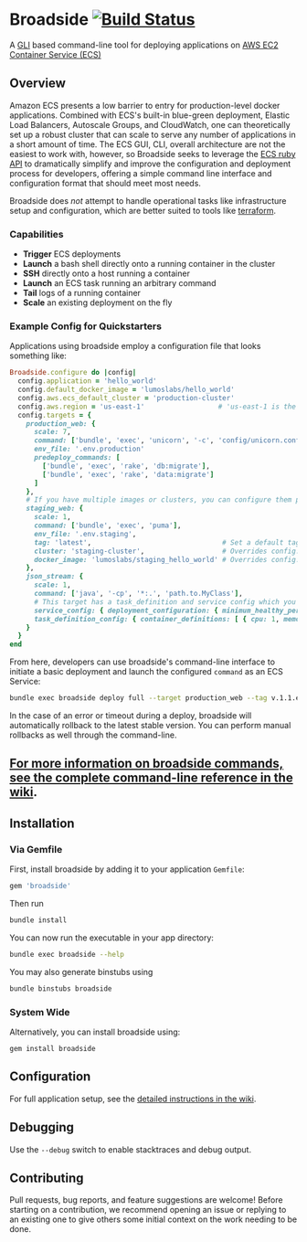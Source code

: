 # Broadside [![Build Status](https://travis-ci.org/lumoslabs/broadside.svg?branch=master)](https://travis-ci.org/lumoslabs/broadside)

A [GLI](https://github.com/davetron5000/gli) based command-line tool for deploying applications on [AWS EC2 Container Service (ECS)](https://aws.amazon.com/ecs/)

## Overview
Amazon ECS presents a low barrier to entry for production-level docker applications. Combined with ECS's built-in blue-green deployment, Elastic Load Balancers, Autoscale Groups, and CloudWatch, one can theoretically set up a robust cluster that can scale to serve any number of applications in a short amount of time. The ECS GUI, CLI, overall architecture are not the easiest to work with, however, so Broadside seeks to leverage the [ECS ruby API](http://docs.aws.amazon.com/sdkforruby/api/Aws/ECS.html) to dramatically simplify and improve the configuration and deployment process for developers, offering a simple command line interface and configuration format that should meet most needs.

Broadside does _not_ attempt to handle operational tasks like infrastructure setup and configuration, which are better suited to tools like [terraform](https://www.terraform.io/).

### Capabilities

- **Trigger** ECS deployments
- **Launch** a bash shell directly onto a running container in the cluster
- **SSH** directly onto a host running a container
- **Launch** an ECS task running an arbitrary command
- **Tail** logs of a running container
- **Scale** an existing deployment on the fly

### Example Config for Quickstarters
Applications using broadside employ a configuration file that looks something like:

```ruby
Broadside.configure do |config|
  config.application = 'hello_world'
  config.default_docker_image = 'lumoslabs/hello_world'
  config.aws.ecs_default_cluster = 'production-cluster'
  config.aws.region = 'us-east-1'                  # 'us-east-1 is the default
  config.targets = {
    production_web: {
      scale: 7,
      command: ['bundle', 'exec', 'unicorn', '-c', 'config/unicorn.conf.rb'],
      env_file: '.env.production'
      predeploy_commands: [
        ['bundle', 'exec', 'rake', 'db:migrate'],
        ['bundle', 'exec', 'rake', 'data:migrate']
      ]
    },
    # If you have multiple images or clusters, you can configure them per target
    staging_web: {
      scale: 1,
      command: ['bundle', 'exec', 'puma'],
      env_file: '.env.staging',
      tag: 'latest',                                # Set a default tag for this target
      cluster: 'staging-cluster',                   # Overrides config.aws.ecs_default_cluster
      docker_image: 'lumoslabs/staging_hello_world' # Overrides config.default_docker_image
    },
    json_stream: {
      scale: 1,
      command: ['java', '-cp', '*:.', 'path.to.MyClass'],
      # This target has a task_definition and service config which you use to bootstrap a new AWS Service
      service_config: { deployment_configuration: { minimum_healthy_percent: 0.5 } },
      task_definition_config: { container_definitions: [ { cpu: 1, memory: 2000, } ] }
    }
  }
end
```

From here, developers can use broadside's command-line interface to initiate a basic deployment and launch the
configured `command` as an ECS Service:

```bash
bundle exec broadside deploy full --target production_web --tag v.1.1.example.tag
```

In the case of an error or timeout during a deploy, broadside will automatically rollback to the latest stable version. You can perform manual rollbacks as well through the command-line.

## [For more information on broadside commands, see the complete command-line reference in the wiki](https://github.com/lumoslabs/broadside/wiki/CLI-reference).


## Installation
### Via Gemfile
First, install broadside by adding it to your application `Gemfile`:
```ruby
gem 'broadside'
```

Then run
```bash
bundle install
```

You can now run the executable in your app directory:
```bash
bundle exec broadside --help
```

You may also generate binstubs using
```bash
bundle binstubs broadside
```

### System Wide
Alternatively, you can install broadside using:
```
gem install broadside
```

## Configuration
For full application setup, see the [detailed instructions in the wiki](https://github.com/lumoslabs/broadside/wiki).

## Debugging
Use the `--debug` switch to enable stacktraces and debug output.

## Contributing
Pull requests, bug reports, and feature suggestions are welcome! Before starting on a contribution, we recommend opening an issue or replying to an existing one to give others some initial context on the work needing to be done.
